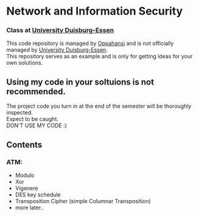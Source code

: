 # Network and Information Security
### Class at [University Duisburg-Essen](https://www.uni-due.de/)

This code repository is managed by [Oppahansi](https://github.com/oppahansi) and is not officially managed by [University Duisburg-Essen](https://www.tdr.wiwi.uni-due.de/).  
This repository serves as an example and is only for getting ideas for your own solutions.

## Using my code in your soltuions is not recommended. 
The project code you turn in at the end of the semester will be thoroughly inspected.  
Expect to be caught.  
DON'T USE MY CODE :)  

## Contents

### ATM:

- Modulo
- Xor
- Vigenere
- DES key schedule
- Transposition Cipher (simple Columnar Transposition)
- more later..



